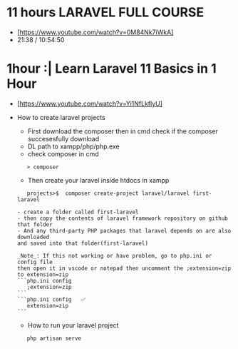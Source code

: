 # 11 hours LARAVEL FULL COURSE
   - [https://www.youtube.com/watch?v=0M84Nk7iWkA]
   - 21:38 / 10:54:50



# 1hour :|  Learn Laravel 11 Basics in 1 Hour
   - [https://www.youtube.com/watch?v=Yi1NfLkflyU]


- How to create laravel projects
   - First download the composer then in cmd check if the composer succesesfully 
   download
   - DL path to xampp/php/php.exe
   - check composer in cmd
   ```
      > composer
   ```

   * Then create your laravel inside htdocs in xampp
   ```
      projects>$  composer create-project laravel/laravel first-laravel
   ```
      - create a folder called first-laravel
      - then copy the contents of laravel framework repository on github that folder
      - And any third-party PHP packages that laravel depends on are also downloaded
      and saved into that folder(first-laravel)

      _Note_: If this not working or have problem, go to php.ini or config file
      then open it in vscode or notepad then uncomment the ;extension=zip to extension=zip
      ```php.ini config  
         ;extension=zip
      ```
      ```php.ini config   ✅
         extension=zip
      ```

   - How to run your laravel project
   ```
      php artisan serve 
   ```